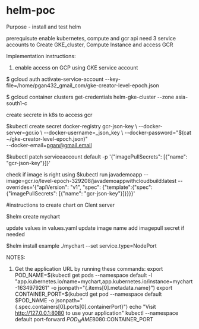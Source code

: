 # helm-poc
Purpose - install and test helm

prerequisute
enable kubernetes, compute and gcr api
need 3 service accounts to Create GKE_cluster, Compute Instance and access GCR

Implementation instructions:

1. enable access on GCP using GKE service account

$ gcloud auth activate-service-account --key-file=/home/pgan432_gmail_com/gke-creator-level-epoch.json

$ gcloud container clusters get-credentials helm-gke-cluster --zone asia-south1-c

create secrete in k8s to access gcr
  
$kubectl create secret docker-registry gcr-json-key \
 --docker-server=gcr.io \
 --docker-username=_json_key \
 --docker-password="$(cat ~/gke-creator-level-epoch.json)" \
 --docker-email=pgan@gmail.email

$kubectl patch serviceaccount default -p '{"imagePullSecrets": [{"name": "gcr-json-key"}]}'

check if image is right using $kubectl run javademoapp --image=gcr.io/level-epoch-329208/javademoappwithcloudbuild:latest --overrides='{"apiVersion": "v1", "spec": {"template":{"spec":{"imagePullSecrets": [{"name": "gcr-json-key"}]}}}}'

#instructions to create chart on Clent server

$helm create mychart

update values in values.yaml
    update image name
    add imagepull secret if needed

$helm install example ./mychart --set service.type=NodePort

NOTES:
1. Get the application URL by running these commands:
  export POD_NAME=$(kubectl get pods --namespace default -l "app.kubernetes.io/name=mychart,app.kubernetes.io/instance=mychart-1634979261" -o jsonpath="{.items[0].metadata.name}")
  export CONTAINER_PORT=$(kubectl get pod --namespace default $POD_NAME -o jsonpath="{.spec.containers[0].ports[0].containerPort}")
  echo "Visit http://127.0.0.1:8080 to use your application"
  kubectl --namespace default port-forward $POD_NAME 8080:$CONTAINER_PORT